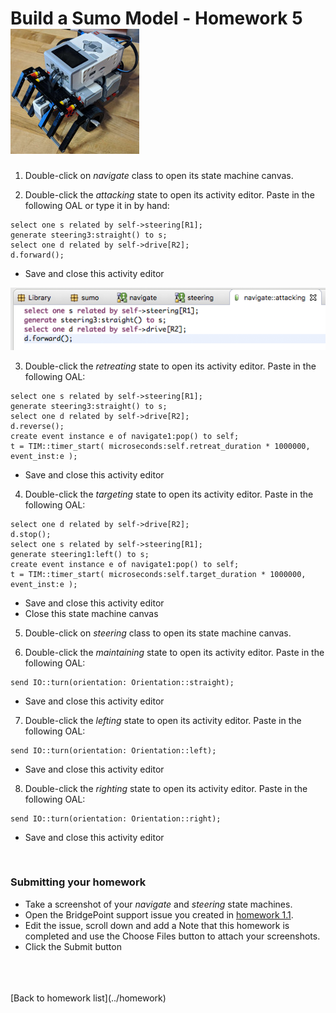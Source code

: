 # Build a Sumo Model - Homework 5  ![robot](../img/sumo_robot.jpg)  

1) Double-click on *navigate* class to open its state machine canvas. 

2) Double-click the *attacking* state to open its activity editor. Paste in 
the following OAL or type it in by hand:  
```
select one s related by self->steering[R1];
generate steering3:straight() to s;
select one d related by self->drive[R2];
d.forward();
```
  * Save and close this activity editor  

![screen](../img/sumo_hw_5.1.png)     

3) Double-click the *retreating* state to open its activity editor. Paste in 
the following OAL:  
```
select one s related by self->steering[R1];
generate steering3:straight() to s;
select one d related by self->drive[R2];
d.reverse();
create event instance e of navigate1:pop() to self;
t = TIM::timer_start( microseconds:self.retreat_duration * 1000000, event_inst:e );
```
  * Save and close this activity editor  

4) Double-click the *targeting* state to open its activity editor. Paste in 
the following OAL:  
```
select one d related by self->drive[R2];
d.stop();
select one s related by self->steering[R1];
generate steering1:left() to s;
create event instance e of navigate1:pop() to self;
t = TIM::timer_start( microseconds:self.target_duration * 1000000, event_inst:e );
```
  * Save and close this activity editor  
  * Close this state machine canvas

5) Double-click on *steering* class to open its state machine canvas.   

6) Double-click the *maintaining* state to open its activity editor. Paste in 
the following OAL:  
```
send IO::turn(orientation: Orientation::straight);
```
  * Save and close this activity editor  

7) Double-click the *lefting* state to open its activity editor. Paste in 
the following OAL:  
```
send IO::turn(orientation: Orientation::left);
```
  * Save and close this activity editor  

8) Double-click the *righting* state to open its activity editor. Paste in 
the following OAL:  
```
send IO::turn(orientation: Orientation::right);
```
  * Save and close this activity editor  

<br/>

### Submitting your homework
* Take a screenshot of your *navigate* and *steering* state machines.   
* Open the BridgePoint support issue you created in [homework 1.1](1.1.html). 
* Edit the issue, scroll down and add a Note that this homework is completed and use the
Choose Files button to attach your screenshots.  
* Click the Submit button  


<br/>


<br/>
<br/>
[Back to homework list](../homework)  
